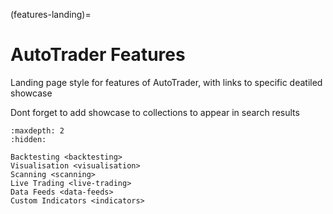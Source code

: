 (features-landing)=
# AutoTrader Features


Landing page style for features of AutoTrader, with links to specific deatiled showcase

Dont forget to add showcase to collections to appear in search results


```{toctree}
:maxdepth: 2
:hidden:

Backtesting <backtesting>
Visualisation <visualisation>
Scanning <scanning>
Live Trading <live-trading>
Data Feeds <data-feeds>
Custom Indicators <indicators>
```

